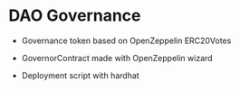 # DAO Governance

- Governance token based on OpenZeppelin ERC20Votes
- GovernorContract made with OpenZeppelin wizard


- Deployment script with hardhat
